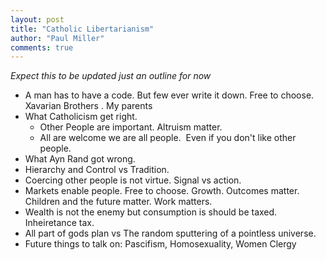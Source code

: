 ```yaml
--- 
layout: post
title: "Catholic Libertarianism"
author: "Paul Miller"
comments: true
---
```


*Expect this to be updated just an outline for now* 

- A man has to have a code. But few ever write it down. Free to choose. Xavarian Brothers . My parents
- What Catholicism get right. 
  - Other People are important. Altruism matter. 
  - All are welcome we are all people.  Even if you don't like other people.
- What Ayn Rand got wrong. 
- Hierarchy and Control vs Tradition. 
- Coercing other people is not virtue. Signal vs action. 
- Markets enable people. Free to choose. Growth. Outcomes matter. Children and the future matter. Work matters.
- Wealth is not the enemy but consumption is should be taxed.  Inheiretance tax.
- All part of gods plan vs The random sputtering of a pointless universe.
- Future things to talk on: Pascifism, Homosexuality, Women Clergy